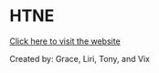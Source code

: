 # HTNE
<a href="/Product-Landing-Page/index.html">Click here to visit the website</a>

Created by: Grace, Liri, Tony, and Vix
